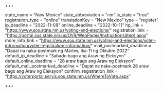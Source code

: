 +++

state_name = "New Mexico"
state_abbreviation = "nm"
is_state = "true"
registration_type = "online"
translationKey = "New Mexico"
type = "register"
ip_deadline = "2022-11-08"
online_deadline = "2022-10-11"
hp_link = "https://www.sos.state.nm.us/voting-and-elections/"
registration_link = "https://portal.sos.state.nm.us/OVR/WebPages/InstructionsStep1.aspx"
more_info_link = "https://www.sos.state.nm.us/voting-and-elections/voter-information/voter-registration-information/"
mail_postmarked_deadline = "Dapat na naka-postmark ng Martes, ika-11 ng Oktubre 2022"
default_ip_deadline = "Sabado bago ang Araw ng Eleksyon"
default_online_deadline = "28 araw bago ang Araw ng Eleksyon"
default_mail_postmarked_deadline = "Dapat na naka-postmark  28 araw bago ang Araw ng Eleksyon"
confirm_registration_link = "https://voterportal.servis.sos.state.nm.us/WhereToVote.aspx"

+++